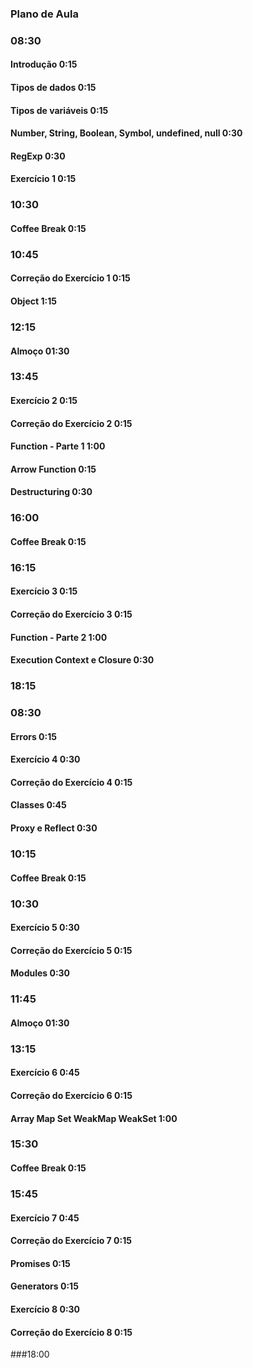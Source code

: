 ### Plano de Aula

### 08:30
#### Introdução 0:15
#### Tipos de dados 0:15
#### Tipos de variáveis 0:15
#### Number, String, Boolean, Symbol, undefined, null 0:30
#### RegExp 0:30
#### Exercício 1 0:15

### 10:30
#### Coffee Break 0:15

### 10:45
#### Correção do Exercício 1 0:15
#### Object 1:15

### 12:15
#### Almoço 01:30

### 13:45
#### Exercício 2 0:15
#### Correção do Exercício 2 0:15
#### Function - Parte 1 1:00
#### Arrow Function 0:15
#### Destructuring 0:30

### 16:00
#### Coffee Break 0:15

### 16:15
#### Exercício 3 0:15
#### Correção do Exercício 3 0:15
#### Function - Parte 2 1:00
#### Execution Context e Closure 0:30

### 18:15

### 08:30
#### Errors 0:15
#### Exercício 4 0:30
#### Correção do Exercício 4 0:15
#### Classes 0:45
#### Proxy e Reflect 0:30

### 10:15
#### Coffee Break 0:15

### 10:30
#### Exercício 5 0:30
#### Correção do Exercício 5 0:15
#### Modules 0:30


### 11:45
#### Almoço 01:30

### 13:15
#### Exercício 6 0:45
#### Correção do Exercício 6 0:15
#### Array Map Set WeakMap WeakSet 1:00

### 15:30
#### Coffee Break 0:15

### 15:45
#### Exercício 7 0:45
#### Correção do Exercício 7 0:15
#### Promises 0:15
#### Generators 0:15
#### Exercício 8 0:30
#### Correção do Exercício 8 0:15

###18:00